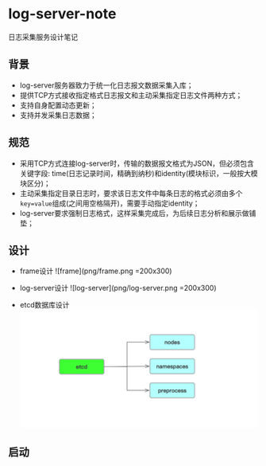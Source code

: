 # log-server-note
日志采集服务设计笔记

## 背景

* log-server服务器致力于统一化日志报文数据采集入库；
* 提供TCP方式接收指定格式日志报文和主动采集指定日志文件两种方式；
* 支持自身配置动态更新；
* 支持并发采集日志数据；

## 规范

* 采用TCP方式连接log-server时，传输的数据报文格式为JSON，但必须包含关键字段: time(日志记录时间，精确到纳秒)和identity(模块标识，一般按大模块区分)；
* 主动采集指定目录日志时，要求该日志文件中每条日志的格式必须由多个`key=value`组成(之间用空格隔开)，需要手动指定identity；
* log-server要求强制日志格式，这样采集完成后，为后续日志分析和展示做铺垫；

## 设计

* frame设计
![frame](png/frame.png =200x300)

* log-server设计
![log-server](png/log-server.png =200x300)

* etcd数据库设计
![etcd](png/etcd.png)

## 启动


